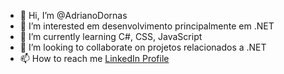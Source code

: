 - 👋 Hi, I’m @AdrianoDornas
- 👀 I’m interested em desenvolvimento principalmente em .NET
- 🌱 I’m currently learning  C#, CSS, JavaScript
- 💞️ I’m looking to collaborate on projetos relacionados a .NET
- 📫 How to reach me  [LinkedIn Profile](https://www.linkedin.com/in/adriano-dornas-03abb9103)

<!---
AdrianoDornas/AdrianoDornas is a ✨ special ✨ repository because its `README.md` (this file) appears on your GitHub profile.
You can click the Preview link to take a look at your changes.
--->
